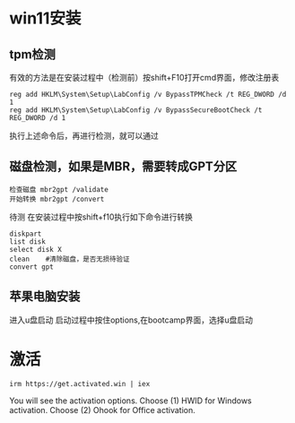 # win11安装
## tpm检测
有效的方法是在安装过程中（检测前）按shift+F10打开cmd界面，修改注册表
```
reg add HKLM\System\Setup\LabConfig /v BypassTPMCheck /t REG_DWORD /d 1
reg add HKLM\System\Setup\LabConfig /v BypassSecureBootCheck /t REG_DWORD /d 1
```
执行上述命令后，再进行检测，就可以通过
## 磁盘检测，如果是MBR，需要转成GPT分区
```
检查磁盘 mbr2gpt /validate
开始转换 mbr2gpt /convert
```
待测
在安装过程中按shift+f10执行如下命令进行转换
```
diskpart
list disk
select disk X
clean    #清除磁盘，是否无损待验证
convert gpt
```
## 苹果电脑安装
进入u盘启动
启动过程中按住options,在bootcamp界面，选择u盘启动


# 激活
```
irm https://get.activated.win | iex
```
You will see the activation options. Choose (1) HWID for Windows activation. Choose (2) Ohook for Office activation.
